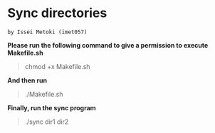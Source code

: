 # Sync directories
    by Issei Metoki (imet057)

**Please run the following command to give a permission to execute Makefile.sh**
>chmod +x Makefile.sh

**And then run**
>./Makefile.sh

**Finally, run the sync program**
>./sync dir1 dir2
